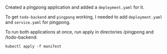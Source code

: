 Created a pingpong application and added a `deployment.yaml` for it.

To get `todo-backend` and `pingpong` working, I needed to add `deployment.yaml` and `service.yaml` for pingpong.

To run both applications at once, run apply in directories /pingpong and /todo-backend:
```
kubectl apply -f manifest
```
